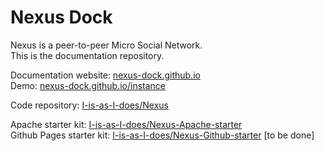# Nexus Dock

Nexus is a peer-to-peer Micro Social Network.  
This is the documentation repository.  
  
Documentation website: [nexus-dock.github.io](https://nexus-dock.github.io/)   
Demo: [nexus-dock.github.io/instance](https://nexus-dock.github.io/instance)  

Code repository: [I-is-as-I-does/Nexus](https://github.com/I-is-as-I-does/Nexus) 
  
Apache starter kit: [I-is-as-I-does/Nexus-Apache-starter](https://github.com/I-is-as-I-does/Nexus-Apache-starter)  
Github Pages starter kit: [I-is-as-I-does/Nexus-Github-starter](https://github.com/I-is-as-I-does/Nexus-Github-starter) [to be done]